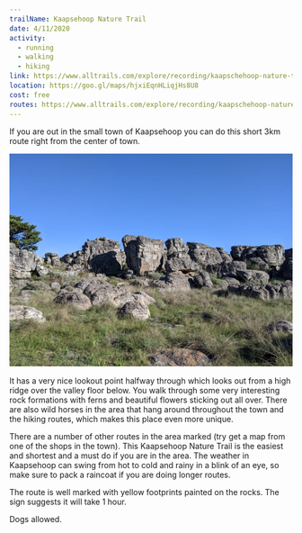 ```yaml
---
trailName: Kaapsehoop Nature Trail 
date: 4/11/2020
activity:
  - running
  - walking
  - hiking
link: https://www.alltrails.com/explore/recording/kaapschehoop-nature-trail-812469e
location: https://goo.gl/maps/hjxiEqnHLiqjHs8U8
cost: free
routes: https://www.alltrails.com/explore/recording/kaapschehoop-nature-trail-812469e
---
```


If you are out in the small town of Kaapsehoop you can do this short 3km route right from the center of town.

![funny looking rocks on the route](kaapsehoop-trail.jpg)

It has a very nice lookout point halfway through which looks out from a high ridge over the valley floor below. You walk through some very interesting rock formations with ferns and beautiful flowers sticking out all over. There are also wild horses in the area that hang around throughout the town and the hiking routes, which makes this place even more unique.

There are a number of other routes in the area marked (try get a map from one of the shops in the town). This Kaapsehoop Nature Trail is the easiest and shortest and a must do if you are in the area.
The weather in Kaapsehoop can swing from hot to cold and rainy in a blink of an eye, so make sure to pack a raincoat if you are doing longer routes.

The route is well marked with yellow footprints painted on the rocks. The sign suggests it will take 1 hour.

Dogs allowed.


